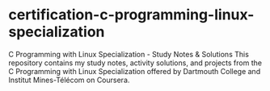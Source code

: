 # certification-c-programming-linux-specialization
C Programming with Linux Specialization - Study Notes &amp; Solutions This repository contains my study notes, activity solutions, and projects from the C Programming with Linux Specialization offered by Dartmouth College and Institut Mines-Télécom on Coursera. 
